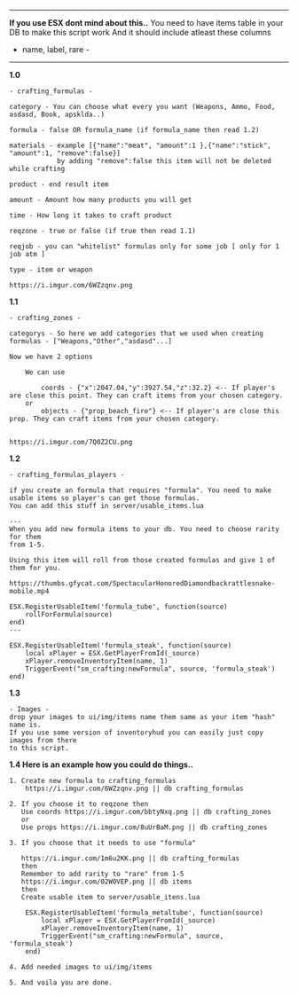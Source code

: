 ----------------------------------------
**If you use ESX dont mind about this..**
You need to have items table in your DB to make this script work
And it should include atleast these columns
- name, label, rare - 
----------------------------------------


**1.0** 

	- crafting_formulas -
	
	category - You can choose what every you want (Weapons, Ammo, Food, asdasd, Book, apsklda..)

	formula - false OR formula_name (if formula_name then read 1.2)

	materials - example [{"name":"meat", "amount":1 },{"name":"stick", "amount":1, "remove":false}]
				by adding "remove":false this item will not be deleted while crafting

	product - end result item

	amount - Amount how many products you will get

	time - How long it takes to craft product

	reqzone - true or false (if true then read 1.1)

	reqjob - you can "whitelist" formulas only for some job [ only for 1 job atm ]

	type - item or weapon

	https://i.imgur.com/6WZzqnv.png

**1.1**
	
	- crafting_zones -

	categorys - So here we add categories that we used when creating formulas - ["Weapons,"Other","asdasd"...]

	Now we have 2 options

		We can use 

			coords - {"x":2047.04,"y":3927.54,"z":32.2} <-- If player's are close this point. They can craft items from your chosen category.
		or 
			objects - {"prop_beach_fire"} <-- If player's are close this prop. They can craft items from your chosen category.


	https://i.imgur.com/7Q0Z2CU.png

**1.2**
	
	- crafting_formulas_players -

	if you create an formula that requires "formula". You need to make usable items so player's can get those formulas.
	You can add this stuff in server/usable_items.lua

	---
	When you add new formula items to your db. You need to choose rarity for them
	from 1-5. 

	Using this item will roll from those created formulas and give 1 of them for you.

	https://thumbs.gfycat.com/SpectacularHonoredDiamondbackrattlesnake-mobile.mp4
	
	ESX.RegisterUsableItem('formula_tube', function(source)
 		rollForFormula(source)
	end)
	---

	ESX.RegisterUsableItem('formula_steak', function(source)
		local xPlayer = ESX.GetPlayerFromId(_source)
		xPlayer.removeInventoryItem(name, 1)
		TriggerEvent("sm_crafting:newFormula", source, 'formula_steak')
	end)


**1.3**

	- Images - 
	drop your images to ui/img/items name them same as your item "hash" name is.
	If you use some version of inventoryhud you can easily just copy images from there
	to this script.

**1.4 Here is an example how you could do things..**
	
	1. Create new formula to crafting_formulas
		https://i.imgur.com/6WZzqnv.png || db crafting_formulas

	2. If you choose it to reqzone then
	   Use coords https://i.imgur.com/bbtyNxq.png || db crafting_zones
	   or
	   Use props https://i.imgur.com/8uUrBaM.png || db crafting_zones

	3. If you choose that it needs to use "formula"

	   https://i.imgur.com/1m6u2KK.png || db crafting_formulas
	   then
	   Remember to add rarity to "rare" from 1-5 
	   https://i.imgur.com/02W0VEP.png || db items
	   then
	   Create usable item to server/usable_itens.lua

		ESX.RegisterUsableItem('formula_metaltube', function(source)
			local xPlayer = ESX.GetPlayerFromId(_source)
			xPlayer.removeInventoryItem(name, 1)
			TriggerEvent("sm_crafting:newFormula", source, 'formula_steak')
		end)

	4. Add needed images to ui/img/items

	5. And voila you are done.


       




